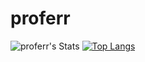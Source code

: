 ﻿# proferr

![proferr's Stats](https://github-readme-stats.vercel.app/api?username=proferr&theme=synthwave&show_icons=true&hide_border=false&count_private=true)
[![Top Langs](https://github-readme-stats.vercel.app/api/top-langs/?username=proferr&layout=compact)](https://github.com/proferr/github-readme-stats)
